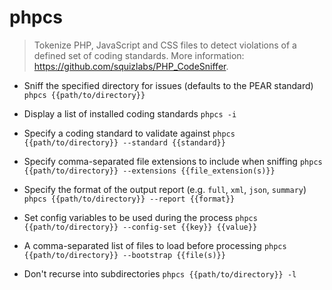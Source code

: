 # phpcs
> Tokenize PHP, JavaScript and CSS files to detect violations of a defined set of coding standards.
> More information: <https://github.com/squizlabs/PHP_CodeSniffer>.

- Sniff the specified directory for issues (defaults to the PEAR standard)
`phpcs {{path/to/directory}}`

- Display a list of installed coding standards
`phpcs -i`

- Specify a coding standard to validate against
`phpcs {{path/to/directory}} --standard {{standard}}`

- Specify comma-separated file extensions to include when sniffing
`phpcs {{path/to/directory}} --extensions {{file_extension(s)}}`

- Specify the format of the output report (e.g. `full`, `xml`, `json`, `summary`)
`phpcs {{path/to/directory}} --report {{format}}`

- Set config variables to be used during the process
`phpcs {{path/to/directory}} --config-set {{key}} {{value}}`

- A comma-separated list of files to load before processing
`phpcs {{path/to/directory}} --bootstrap {{file(s)}}`

- Don't recurse into subdirectories
`phpcs {{path/to/directory}} -l`
